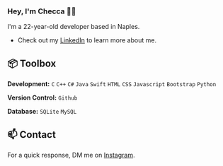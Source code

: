 ### Hey, I'm Checca 👋🏽  

I'm a 22-year-old developer based in Naples. 

- Check out my [LinkedIn](https://www.linkedin.com/in/francesca-formisano-056460263/) to learn more about me.
 
## 📦 Toolbox

**Development:** `C` `C++` `C#` `Java` `Swift` `HTML` `CSS` `Javascript` `Bootstrap` `Python`
 
**Version Control:** `Github`

**Database:** `SQLite` `MySQL`

## 📫 Contact

 For a quick response, DM me on [Instagram](https://www.instagram.com/checcaformisano/). 
